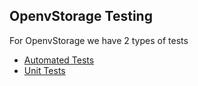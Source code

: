 ## OpenvStorage Testing

For OpenvStorage we have 2 types of tests
 * [Automated Tests](https://github.com/openvstorage/integrationtests)
 * [Unit Tests](unittests.md)
